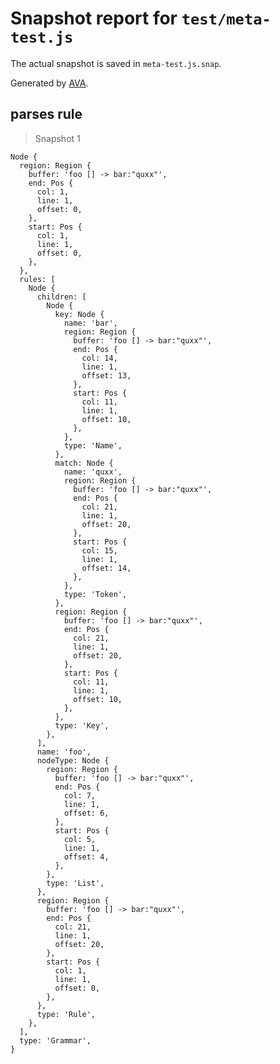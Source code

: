 # Snapshot report for `test/meta-test.js`

The actual snapshot is saved in `meta-test.js.snap`.

Generated by [AVA](https://ava.li).

## parses rule

> Snapshot 1

    Node {
      region: Region {
        buffer: 'foo [] -> bar:"quxx"',
        end: Pos {
          col: 1,
          line: 1,
          offset: 0,
        },
        start: Pos {
          col: 1,
          line: 1,
          offset: 0,
        },
      },
      rules: [
        Node {
          children: [
            Node {
              key: Node {
                name: 'bar',
                region: Region {
                  buffer: 'foo [] -> bar:"quxx"',
                  end: Pos {
                    col: 14,
                    line: 1,
                    offset: 13,
                  },
                  start: Pos {
                    col: 11,
                    line: 1,
                    offset: 10,
                  },
                },
                type: 'Name',
              },
              match: Node {
                name: 'quxx',
                region: Region {
                  buffer: 'foo [] -> bar:"quxx"',
                  end: Pos {
                    col: 21,
                    line: 1,
                    offset: 20,
                  },
                  start: Pos {
                    col: 15,
                    line: 1,
                    offset: 14,
                  },
                },
                type: 'Token',
              },
              region: Region {
                buffer: 'foo [] -> bar:"quxx"',
                end: Pos {
                  col: 21,
                  line: 1,
                  offset: 20,
                },
                start: Pos {
                  col: 11,
                  line: 1,
                  offset: 10,
                },
              },
              type: 'Key',
            },
          ],
          name: 'foo',
          nodeType: Node {
            region: Region {
              buffer: 'foo [] -> bar:"quxx"',
              end: Pos {
                col: 7,
                line: 1,
                offset: 6,
              },
              start: Pos {
                col: 5,
                line: 1,
                offset: 4,
              },
            },
            type: 'List',
          },
          region: Region {
            buffer: 'foo [] -> bar:"quxx"',
            end: Pos {
              col: 21,
              line: 1,
              offset: 20,
            },
            start: Pos {
              col: 1,
              line: 1,
              offset: 0,
            },
          },
          type: 'Rule',
        },
      ],
      type: 'Grammar',
    }
